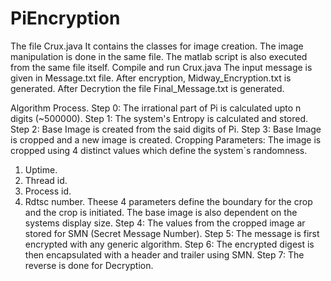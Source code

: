 # PiEncryption
The file Crux.java
It contains the classes for image creation.
The image manipulation is done in the same file.
The matlab script is also executed from the same file itself.
Compile and run Crux.java
The input message is given in Message.txt file.
After encryption, Midway_Encryption.txt is generated.
After Decrytion the file Final_Message.txt is generated.



Algorithm Process.
Step 0: The irrational part of Pi is calculated upto n digits (~500000).
Step 1: The system's Entropy is calculated and stored.
Step 2: Base Image is created from the said digits of Pi.
Step 3: Base Image is cropped and a new image is created.
Cropping Parameters: The image is cropped using 4 distinct values which define the system`s randomness.
1. Uptime.
2. Thread id.
3. Process id.
4. Rdtsc number.
Theese 4 parameters define the boundary for the crop and the crop is initiated.
The base image is also dependent on the systems display size.
Step 4: The values from the cropped image ar stored for SMN (Secret Message Number).
Step 5: The message is first encrypted with any generic algorithm.
Step 6: The encrypted digest is then encapsulated with a header and trailer using SMN.
Step 7: The reverse is done for Decryption.
